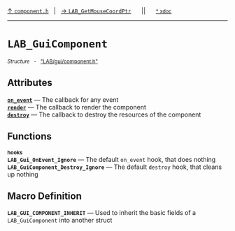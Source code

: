 [&#8593; `component.h`](LAB--gui--componenth.md)&nbsp;&nbsp;&nbsp;|&nbsp;&nbsp;&nbsp;[&#8594; `LAB_GetMouseCoordPtr`](LAB--gui--componenth--lab_getmousecoordptr.md)&nbsp;&nbsp;&nbsp;&nbsp;&nbsp;&nbsp;||&nbsp;&nbsp;&nbsp;&nbsp;&nbsp;&nbsp;<small>[\* xdoc](../xdoc/LAB\gui.xmd#L99)</small>
***

# `LAB_GuiComponent`
<small>*Structure* &nbsp; - &nbsp; ["LAB/gui/component.h"](../include/LAB/gui/component.h)</small>  
## Attributes
**[`on_event`](LAB--gui--componenth--lab_guicomponent--on_event.md)** &#8213; The callback for any event  
**[`render`](LAB--gui--componenth--lab_guicomponent--render.md)** &#8213; The callback to render the component  
**[`destroy`](LAB--gui--componenth--lab_guicomponent--destroy.md)** &#8213; The callback to destroy the resources of the component  
## Functions
<small>**hooks**</small>  
**`LAB_Gui_OnEvent_Ignore`** &#8213; The default `on_event` hook, that does nothing  
**`LAB_GuiComponent_Destroy_Ignore`** &#8213; The default `destroy` hook, that cleans up nothing  
## Macro Definition
**`LAB_GUI_COMPONENT_INHERIT`** &#8213; Used to inherit the basic fields of a `LAB_GuiComponent` into another struct  
